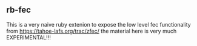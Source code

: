 ## rb-fec

This is a very naive ruby extenion to expose the low level fec functionality from https://tahoe-lafs.org/trac/zfec/ the material here is very much EXPERIMENTAL!!!
